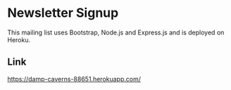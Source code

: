 # Newsletter Signup
This mailing list uses Bootstrap, Node.js and Express.js and is deployed on Heroku.
## Link
https://damp-caverns-88651.herokuapp.com/
